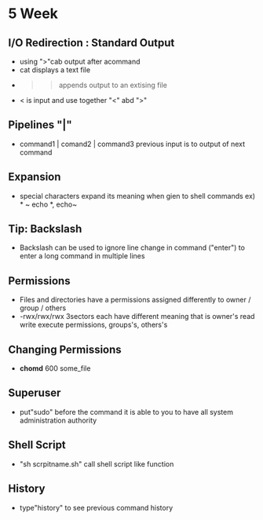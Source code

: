 # 5 Week
## I/O Redirection : Standard Output
- using ">"cab output after acommand
- cat displays a text file
- >> appends output to an extising file
- < is input and use together "<" abd ">"
## Pipelines "|"
- command1 | comand2 | command3
previous input is to output of next command
## Expansion
- special characters expand its meaning when gien to shell commands
ex) * ~    echo *, echo~
## Tip: Backslash
- Backslash can be used to ignore line change in command ("enter") to enter a long command in multiple lines
## Permissions
- Files and directories have a permissions assigned differently to owner / group / others
- -rwx/rwx/rwx  3sectors each have different meaning that is owner's read write execute permissions, groups's, others's
## Changing Permissions
- **chomd** 600 some_file
## Superuser
- put"sudo" before the command it is able to you to have all system administration authority
## Shell Script
- "sh scrpitname.sh" call shell script like function
## History
- type"history" to see previous command history

